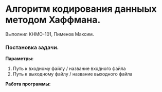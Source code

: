 # Алгоритм кодирования данныых методом Хаффмана.
Выполнил КНМО-101, Пименов Максим.
### Постановка задачи.
**Параметры:**
1. Путь к входному файлу / название входного файла
2. Путь к выходному файлу / название выходного файла

**Работа программы:**
